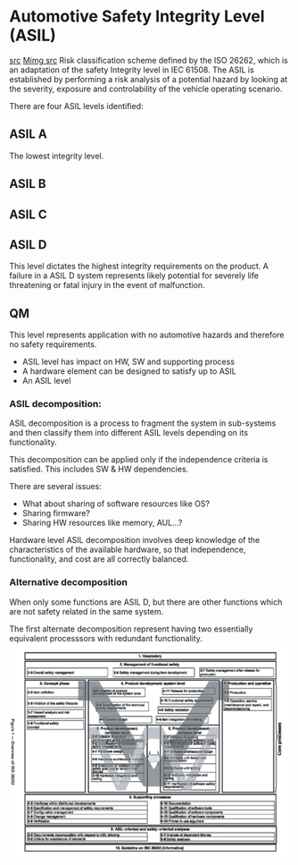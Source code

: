 # Automotive Safety Integrity Level (ASIL)
[src](http://www.automotive-spin.it/uploads/8/8W_favaro.pdf)
[Mimg src](https://automotivetechis.wordpress.com/iso-26262/)
Risk classification scheme defined by the ISO 26262, which is an adaptation
of the safety Integrity level in IEC 61508. The ASIL is established by
performing a risk analysis of a potential hazard by looking at the severity,
exposure and controlability of the vehicle operating scenario.

There are four ASIL levels identified:

## ASIL A
The lowest integrity level.
## ASIL B
## ASIL C
## ASIL D
This level dictates the highest integrity requirements on the product.
A failure in a ASIL D system represents likely potential for severely life
threatening or fatal injury in the event of malfunction.
## QM
This level represents application with no automotive hazards and therefore no
safety requirements.



- ASIL level has impact on HW, SW and supporting process
- A hardware element can be designed to satisfy up to ASIL
- An ASIL level


### ASIL decomposition:
ASIL decomposition is a process to fragment the system in sub-systems and then
classify them into different ASIL levels depending on its functionality.

This decomposition can be applied only if the independence criteria is satisfied.
This includes SW & HW dependencies.

There are several issues:
* What about sharing of software resources like OS?
* Sharing firmware?
* Sharing HW resources like memory, AUL...?

Hardware level ASIL decomposition involves deep knowledge of the characteristics
of the available hardware, so that independence, functionality, and cost are all
correctly balanced.


### Alternative decomposition
When only some functions are ASIL D, but there are other functions which are not
safety related in the same system.

The first alternate decomposition represent having two essentially equivalent
processsors with redundant functionality.
![](overviewof26262.jpg)
